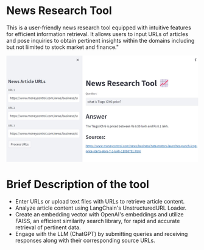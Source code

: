 # News Research Tool 

This is a user-friendly news research tool equipped with intuitive features for efficient information retrieval. It allows users to input URLs of articles and pose inquiries to obtain pertinent insights within the domains including but not liimited to stock market and finance."

![](AnalystBot.jpg)

# Brief Description of the tool

  - Enter URLs or upload text files with URLs to retrieve article content.
  - Analyze article content using LangChain's UnstructuredURL Loader.
  - Create an embedding vector with OpenAI's embeddings and utilize FAISS, an efficient similarity search library, for rapid and accurate retrieval of pertinent data.
  - Engage with the LLM (ChatGPT) by submitting queries and receiving responses along with their corresponding source URLs.





